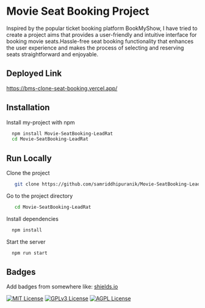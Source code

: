 
# Movie Seat Booking Project


Inspired by the popular ticket booking platform BookMyShow, I have tried to create a project aims that provides a user-friendly and intuitive interface for booking movie seats.Hassle-free seat booking functionality that enhances the user experience and makes the process of selecting and reserving seats straightforward and enjoyable.
## Deployed Link

https://bms-clone-seat-booking.vercel.app/

## Installation

Install my-project with npm

```bash
  npm install Movie-SeatBooking-LeadRat
  cd Movie-SeatBooking-LeadRat
```
    
## Run Locally

Clone the project

```bash
   git clone https://github.com/samriddhipuranik/Movie-SeatBooking-LeadRat.git
```

Go to the project directory

```bash
   cd Movie-SeatBooking-LeadRat
```

Install dependencies

```bash
  npm install
```

Start the server

```bash
  npm run start
```


## Badges

Add badges from somewhere like: [shields.io](https://shields.io/)

[![MIT License](https://img.shields.io/badge/License-MIT-green.svg)](https://choosealicense.com/licenses/mit/)
[![GPLv3 License](https://img.shields.io/badge/License-GPL%20v3-yellow.svg)](https://opensource.org/licenses/)
[![AGPL License](https://img.shields.io/badge/license-AGPL-blue.svg)](http://www.gnu.org/licenses/agpl-3.0)

